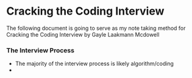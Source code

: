 # Cracking the Coding Interview
The following document is going to serve as my note taking method for 
Cracking the Coding Interview by Gayle Laakmann Mcdowell

### The Interview Process
- The majority of the interview process is likely algorithm/coding
- 
